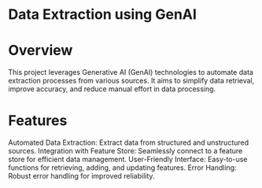 # Data Extraction using GenAI

# Overview

This project leverages Generative AI (GenAI) technologies to automate data extraction processes from various sources. It aims to simplify data retrieval, improve accuracy, and reduce manual effort in data processing.

# Features

Automated Data Extraction: Extract data from structured and unstructured sources.
Integration with Feature Store: Seamlessly connect to a feature store for efficient data management.
User-Friendly Interface: Easy-to-use functions for retrieving, adding, and updating features.
Error Handling: Robust error handling for improved reliability.

